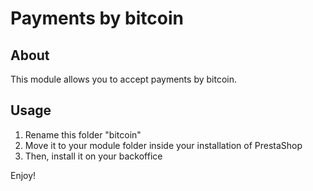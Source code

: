 # Payments by bitcoin

## About

This module allows you to accept payments by bitcoin.

## Usage

1) Rename this folder "bitcoin"
2) Move it to your module folder inside your installation of PrestaShop
3) Then, install it on your backoffice

Enjoy!

